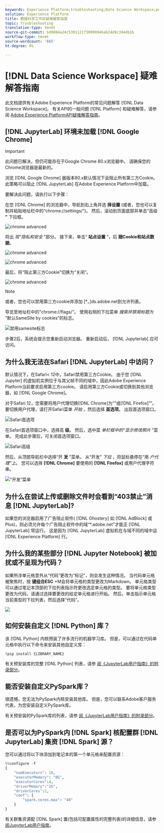 ```yaml
---
keywords: Experience Platform;troubleshooting;Data Science Workspace;popular topics
solution: Experience Platform
title: 数据科学工作区疑难解答指南
topic: Troubleshooting
translation-type: tm+mt
source-git-commit: bd9884a24c5301121f30090946ab24d9c394db1b
workflow-type: tm+mt
source-wordcount: '665'
ht-degree: 0%

---
```



# [!DNL Data Science Workspace] 疑难解答指南

此文档提供有关Adobe Experience Platform的常见问题解答 [!DNL Data Science Workspace]。 有关API的一般问题 [!DNL Platform] 和疑难解答，请参阅 [Adobe Experience PlatformAPI疑难解答指南](../landing/troubleshooting.md)。

## [!DNL JupyterLab] 环境未加载 [!DNL Google Chrome]

>[!IMPORTANT]
>
>此问题已解决，但仍可能存在于Google Chrome 80.x浏览器中。 请确保您的Chrome浏览器是最新的。

浏览 [!DNL Google Chrome] 器版本80.x默认情况下会阻止所有第三方Cookie。 此策略可以阻止 [!DNL JupyterLab] 在Adobe Experience Platform中加载。

要解决此问题，请执行以下步骤：

在您 [!DNL Chrome] 的浏览器中，导航到右上角并选 **择设置** (或者，您也可以复制并粘贴地址栏中的“chrome://settings/”)。 然后，滚动到页面底部并单击“高级 **”** 下拉框。

![chrome advanced](./images/faq/chrome-advanced.png)

将出 *现“隐私和安全* ”部分。 接下来，单击“ **站点设置** ”，后 **跟Cookie和站点数据**。

![chrome advanced](./images/faq/privacy-security.png)

![chrome advanced](./images/faq/cookies.png)

最后，将“阻止第三方Cookie”切换为“关闭”。

![chrome advanced](./images/faq/toggle-off.png)

>[!NOTE]
>
>或者，您也可以禁用第三方cookie并添加 [*。]ds.adobe.net到允许列表。

导览至地址栏中的“chrome://flags/”。 使用右侧的下拉菜单 *搜索并禁用标题为* “默认SameSite by cookies”的标志。

![禁用samesite标志](./images/faq/samesite-flag.png)

步骤2后，系统会提示您重新启动浏览器。 重新启动后， [!DNL Jupyterlab] 应可访问。

## 为什么我无法在Safari [!DNL JupyterLab] 中访问？

默认情况下，在Safari&lt; 12中，Safari禁用第三方Cookie。 由于您 [!DNL Jupyter] 的虚拟机实例位于与其父帧不同的域中，因此Adobe Experience Platform当前要求启用第三方cookie。 请启用第三方Cookie或切换到其他浏览器，如 [!DNL Google Chrome]。

对于Safari 12，您需要将用户代理切换[!DNL Chrome]为“”或[!DNL Firefox]“”。 要切换用户代理，请打开Safari菜单 *开始* ，然后选择 **首选项**。 出现首选项窗口。

![Safari首选项](./images/faq/preferences.png)

在Safari首选项窗口中，选择高 **级**。 然后，选中菜 *单栏框中的“显示修改照片* ”菜单。 完成此步骤后，可关闭首选项窗口。

![Safari高级](./images/faq/advanced.png)

然后，从顶部导航栏中选择“开 **发** ”菜单。 从“开发” *下拉* ，将鼠标悬停在“用 *户代理”上*。 您可以选择 **[!DNL Chrome]** 要使用的 **[!DNL Firefox]** 或用户代理字符串。

![“开发”菜单](./images/faq/user-agent.png)

## 为什么在尝试上传或删除文件时会看到“403禁止”消息 [!DNL JupyterLab]?

如果您的浏览器启用了广告阻止软件( [!DNL Ghostery] 如 [!DNL AdBlock] 或Plus)，则必须允许每个广告阻止软件中的域“\*.adobe.net”才能正 [!DNL JupyterLab] 常运行。 这是因为 [!DNL JupyterLab] 虚拟机在与域不同的域中运 [!DNL Experience Platform] 行。

## 为什么我的某些部分 [!DNL Jupyter Notebook] 被加扰或不呈现为代码？

如果所涉单元格意外从“代码”更改为“标记”，则会发生这种情况。 当代码单元格被聚焦时，按 **键组合ESC** +M会将单元格的类型更改为Markdown。 单元格类型可以通过笔记本顶部的下拉列表指示符更改选定单元格的类型。 要将单元格类型更改为代码，请通过选择要更改的给定单元格进行开始。 然后，单击指示单元格当前类型的下拉列表，然后选择“代码”。

![](./images/faq/code_type.png)

## 如何安装自定义 [!DNL Python] 库？

该 [!DNL Python] 内核预装了许多流行的机器学习库。 但是，可以通过在代码单元格中执行以下命令来安装其他自定义库：

```shell
!pip install {LIBRARY_NAME}
```

有关预安装库的完整 [!DNL Python] 列表，请参 [阅《JupyterLab用户指南》的附录部分](./jupyterlab/overview.md#supported-libraries)。

## 能否安装自定义PySpark库？

很遗憾，您无法为PySpark内核安装其他库。 但是，您可以联系Adobe客户服务代表，为您安装自定义PySpark库。

有关预安装的PySpark库的列表，请参 [阅《JupyterLab用户指南》的附录部分](./jupyterlab/overview.md#supported-libraries)。

## 是否可以为PySpark内 [!DNL Spark] 核配置群 [!DNL JupyterLab] 集资 [!DNL Spark] 源？

您可以通过将以下块添加到笔记本的第一个单元格来配置资源：

```python
%%configure -f 
{
    "numExecutors": 10,
    "executorMemory": "8G",
    "executorCores":4,
    "driverMemory":"2G",
    "driverCores":2,
    "conf": {
        "spark.cores.max": "40"
    }
}
```

有关群集资源配 [!DNL Spark] 置(包括可配置属性的完整列表)的详细信息，请参 [阅JupyterLab用户指南](./jupyterlab/overview.md#kernels)。